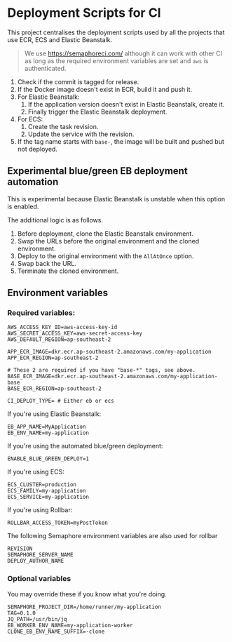 # Deployment Scripts for CI

This project centralises the deployment scripts used by all the projects that
use ECR, ECS and Elastic Beanstalk.

> We use https://semaphoreci.com/ although it can work with other CI as long as
> the required environment variables are set and `aws` is authenticated.

1. Check if the commit is tagged for release.
1. If the Docker image doesn't exist in ECR, build it and push it.
1. For Elastic Beanstalk:
    1. If the application version doesn't exist in Elastic Beanstalk, create it.
    1. Finally trigger the Elastic Beanstalk deployment.
1. For ECS:
    1. Create the task revision.
    1. Update the service with the revision.
1. If the tag name starts with `base-`, the image will be built and pushed but
   not deployed.

## Experimental blue/green EB deployment automation

This is experimental because Elastic Beanstalk is unstable when this option is
enabled.

The additional logic is as follows.

1. Before deployment, clone the Elastic Beanstalk environment.
1. Swap the URLs before the original environment and the cloned environment.
1. Deploy to the original environment with the `AllAtOnce` option.
1. Swap back the URL.
1. Terminate the cloned environment.

## Environment variables

### Required variables:

```
AWS_ACCESS_KEY_ID=aws-access-key-id
AWS_SECRET_ACCESS_KEY=aws-secret-access-key
AWS_DEFAULT_REGION=ap-southeast-2

APP_ECR_IMAGE=dkr.ecr.ap-southeast-2.amazonaws.com/my-application
APP_ECR_REGION=ap-southeast-2

# These 2 are required if you have "base-*" tags, see above.
BASE_ECR_IMAGE=dkr.ecr.ap-southeast-2.amazonaws.com/my-application-base
BASE_ECR_REGION=ap-southeast-2

CI_DEPLOY_TYPE= # Either eb or ecs
```

If you're using Elastic Beanstalk:

```
EB_APP_NAME=MyApplication
EB_ENV_NAME=my-application
```

If you're using the automated blue/green deployment:

```
ENABLE_BLUE_GREEN_DEPLOY=1
```

If you're using ECS:

```
ECS_CLUSTER=production
ECS_FAMILY=my-application
ECS_SERVICE=my-application
```

If you're using Rollbar:

```
ROLLBAR_ACCESS_TOKEN=myPostToken
```

The following Semaphore environment variables are also used for rollbar
```
REVISION
SEMAPHORE_SERVER_NAME
DEPLOY_AUTHOR_NAME
```

### Optional variables

You may override these if you know what you're doing.

```
SEMAPHORE_PROJECT_DIR=/home/runner/my-application
TAG=0.1.0
JQ_PATH=/usr/bin/jq
EB_WORKER_ENV_NAME=my-application-worker
CLONE_EB_ENV_NAME_SUFFIX=-clone
```
